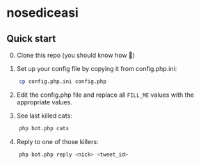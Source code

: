 # nosediceasi

## Quick start

0) Clone this repo (you should know how :grimacing:)

1) Set up your config file by copying it from config.php.ini:

```bash
    cp config.php.ini config.php
```

2) Edit the config.php file and replace all `FILL_ME` values with the appropriate values.

3) See last killed cats:

```bash
    php bot.php cats
```

4) Reply to one of those killers:

```bash
    php bot.php reply <nick> <tweet_id>
```
